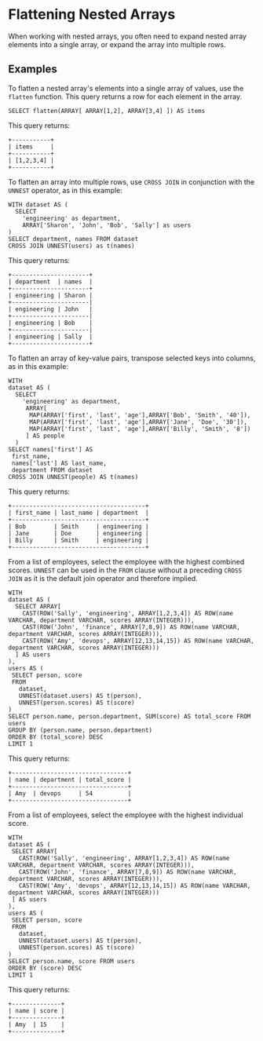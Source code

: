 # Flattening Nested Arrays<a name="flattening-arrays"></a>

When working with nested arrays, you often need to expand nested array elements into a single array, or expand the array into multiple rows\.

## Examples<a name="examples"></a>

To flatten a nested array's elements into a single array of values, use the `flatten` function\. This query returns a row for each element in the array\.

```
SELECT flatten(ARRAY[ ARRAY[1,2], ARRAY[3,4] ]) AS items
```

This query returns:

```
+-----------+
| items     |
+-----------+
| [1,2,3,4] |
+-----------+
```

To flatten an array into multiple rows, use `CROSS JOIN` in conjunction with the `UNNEST` operator, as in this example:

```
WITH dataset AS (
  SELECT
    'engineering' as department,
    ARRAY['Sharon', 'John', 'Bob', 'Sally'] as users
)
SELECT department, names FROM dataset
CROSS JOIN UNNEST(users) as t(names)
```

This query returns:

```
+----------------------+
| department  | names  |
+----------------------+
| engineering | Sharon |
+----------------------|
| engineering | John   |
+----------------------|
| engineering | Bob    |
+----------------------|
| engineering | Sally  |
+----------------------+
```

To flatten an array of key\-value pairs, transpose selected keys into columns, as in this example:

```
WITH
dataset AS (
  SELECT
    'engineering' as department,
     ARRAY[
      MAP(ARRAY['first', 'last', 'age'],ARRAY['Bob', 'Smith', '40']),
      MAP(ARRAY['first', 'last', 'age'],ARRAY['Jane', 'Doe', '30']),
      MAP(ARRAY['first', 'last', 'age'],ARRAY['Billy', 'Smith', '8'])
     ] AS people
  )
SELECT names['first'] AS
 first_name,
 names['last'] AS last_name,
 department FROM dataset
CROSS JOIN UNNEST(people) AS t(names)
```

This query returns:

```
+--------------------------------------+
| first_name | last_name | department  |
+--------------------------------------+
| Bob        | Smith     | engineering |
| Jane       | Doe       | engineering |
| Billy      | Smith     | engineering |
+--------------------------------------+
```

From a list of employees, select the employee with the highest combined scores\. `UNNEST` can be used in the `FROM` clause without a preceding `CROSS JOIN` as it is the default join operator and therefore implied\.

```
WITH
dataset AS (
  SELECT ARRAY[
    CAST(ROW('Sally', 'engineering', ARRAY[1,2,3,4]) AS ROW(name VARCHAR, department VARCHAR, scores ARRAY(INTEGER))),
    CAST(ROW('John', 'finance', ARRAY[7,8,9]) AS ROW(name VARCHAR, department VARCHAR, scores ARRAY(INTEGER))),
    CAST(ROW('Amy', 'devops', ARRAY[12,13,14,15]) AS ROW(name VARCHAR, department VARCHAR, scores ARRAY(INTEGER)))
  ] AS users
),
users AS (
 SELECT person, score
 FROM
   dataset,
   UNNEST(dataset.users) AS t(person),
   UNNEST(person.scores) AS t(score)
)
SELECT person.name, person.department, SUM(score) AS total_score FROM users
GROUP BY (person.name, person.department)
ORDER BY (total_score) DESC
LIMIT 1
```

This query returns:

```
+---------------------------------+
| name | department | total_score |
+---------------------------------+
| Amy  | devops     | 54          |
+---------------------------------+
```

From a list of employees, select the employee with the highest individual score\.

```
WITH
dataset AS (
 SELECT ARRAY[
   CAST(ROW('Sally', 'engineering', ARRAY[1,2,3,4]) AS ROW(name VARCHAR, department VARCHAR, scores ARRAY(INTEGER))),
   CAST(ROW('John', 'finance', ARRAY[7,8,9]) AS ROW(name VARCHAR, department VARCHAR, scores ARRAY(INTEGER))),
   CAST(ROW('Amy', 'devops', ARRAY[12,13,14,15]) AS ROW(name VARCHAR, department VARCHAR, scores ARRAY(INTEGER)))
 ] AS users
),
users AS (
 SELECT person, score
 FROM
   dataset,
   UNNEST(dataset.users) AS t(person),
   UNNEST(person.scores) AS t(score)
)
SELECT person.name, score FROM users
ORDER BY (score) DESC
LIMIT 1
```

This query returns:

```
+--------------+
| name | score |
+--------------+
| Amy  | 15    |
+--------------+
```